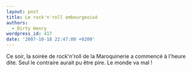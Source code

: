 ```yaml
---
layout: post
title: Le rock'n'roll embourgeoisé
authors:
  - Dirty Henry
wordpress_id: 417
date: '2007-10-18 22:47:00 +0200'
---
```

Ce soir, la soirée de rock'n'roll de la Maroquinerie a commencé à l'heure dite. Seul le contraire aurait pu être pire. Le monde va mal !
